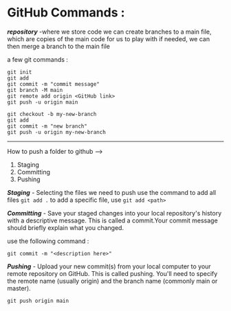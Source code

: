 # GitHub Commands : 

***repository*** -where we store code 
we can create branches to a main file, which are copies of the main code for us to play with 
if needed, we can then merge a branch to the main file

a few git commands : 

``` 
git init
git add
git commit -m "commit message"
git branch -M main
git remote add origin <GitHub link>
git push -u origin main

git checkout -b my-new-branch
git add
git commit -m "new branch"
git push -u origin my-new-branch 
```



------
How to push a folder to github -->
1. Staging
2. Committing 
3. Pushing

***Staging*** - Selecting the files we need to push
use the command to add all files 
``` git add . ``` 
to add a specific file, use 
``` git add <path> ```

***Committing*** - Save your staged changes into your local repository's history with a descriptive message. This is called a commit.Your commit message should briefly explain what you changed.
 
use the following command :

``` git commit -m "<description here>" ```

***Pushing*** - Upload your new commit(s) from your local computer to your remote repository on GitHub. This is called pushing.
You'll need to specify the remote name (usually origin) and the branch name (commonly main or master).

```git push origin main ``` 



